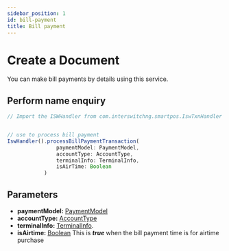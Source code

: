 ```yaml
---
sidebar_position: 1
id: bill-payment
title: Bill payment
---
```




# Create a Document

You can make bill payments by details using this service.


## Perform name enquiry

```jsx
// Import the ISWHandler from com.interswitchng.smartpos.IswTxnHandler


// use to process bill payment
IswHandler().processBillPaymentTransaction(
                paymentModel: PaymentModel,
                accountType: AccountType,
                terminalInfo: TerminalInfo,
                isAirTime: Boolean
            )

```

## Parameters

- **paymentModel:** [PaymentModel](/docs/Classes/account-type)
- **accountType:** [AccountType](/docs/model-classes-definations/greeting)
- **terminalInfo:** [TerminalInfo](/docs/Classes/terminalInfo).
- **isAirtime:** [Boolean](#) This is ***true*** when the bill payment time is for airtime purchase

##


